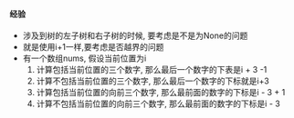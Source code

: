 #### 经验
- 涉及到树的左子树和右子树的时候, 要考虑是不是为None的问题
- 就是使用i+1一样,要考虑是否越界的问题
- 有一个数组nums, 假设当前位置为i
    1. 计算包括当前位置的三个数字, 那么最后一个数字的下表是i + 3 -1 
    2. 计算不包括当前位置的三个数字, 那么最后一个数字的下标就是i+3
    3. 计算包括当前位置的向前三个数字, 那么最前面的数字的下标是i - 3 + 1 
    3. 计算不包括当前位置的向前三个数字, 那么最前面的数字的下标是i - 3
    